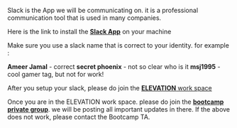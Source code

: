 Slack is the App we will be communicating on.
it is a professional communication tool that is used in many companies.

Here is the link to install the [**Slack App**](https://slack.com/downloads/) on your machine

Make sure you use a slack name that is correct to your identity.
for example :

**Ameer Jamal** - correct
**secret phoenix** - not so clear who is it 
**msj1995** - cool gamer tag, but not for work!

After you setup your slack, please do join the [**ELEVATION** work space](https://join.slack.com/t/elevation-community/shared_invite/zt-1nf0fr3ed-IQmayLhF1wWyboLgI8dTRw)

Once you are in the ELEVATION work space. please do join the [**bootcamp private group**](https://elevation-community.slack.com/archives/C04K6ERBVAS). we will be posting all important updates in there.
If the above does not work, please contact the Bootcamp TA.
